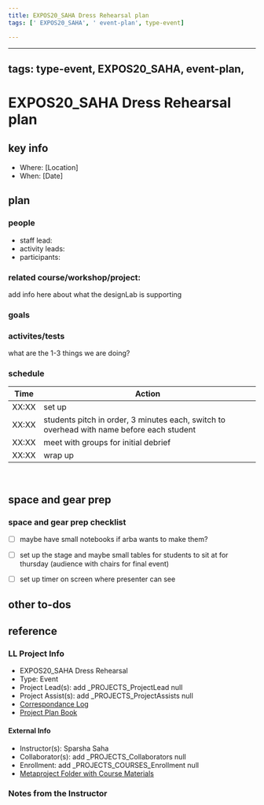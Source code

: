 ```yaml
---
title: EXPOS20_SAHA Dress Rehearsal plan
tags: [' EXPOS20_SAHA', ' event-plan', type-event]

---
```


---
tags: type-event, EXPOS20_SAHA, event-plan,
---

# EXPOS20_SAHA Dress Rehearsal plan

## key info
- Where: [Location]
- When: [Date]

## plan

### people
* staff lead:
* activity leads:
* participants:
### related course/workshop/project:
add info here about what the designLab is supporting
### goals
### activites/tests
what are the 1-3 things we are doing?
### schedule

| Time | Action |  
| -------- | -------- | 
| XX:XX     |  set up    | 
| XX:XX     | students pitch in order, 3 minutes each, switch to overhead with name before each student    | 
| XX:XX     |  meet with groups for initial debrief    | 
| XX:XX     |  wrap up    |  
 
## space and gear prep

### space and gear prep checklist
- [ ] maybe have small notebooks if arba wants to make them?
- [ ] set up the stage and maybe small tables for students to sit at for thursday (audience with chairs for final event)
- [ ] set up timer on screen where presenter can see


## other to-dos

## reference
### LL Project Info
* EXPOS20_SAHA Dress Rehearsal
* Type: Event
* Project Lead(s): add _PROJECTS_ProjectLead null
* Project Assist(s): add _PROJECTS_ProjectAssists null
* [Correspondance Log](https://docs.google.com/document/d/1yPnT2v0XVKY2x3EysWDj_o1PYlxoJLceDFYRQcZ9k8Q/edit#heading=h.6tedxfagcpve)
* [Project Plan Book](https://hackmd.io/@ll-23-24/HkGrsNLAn)

#### External Info
* Instructor(s): Sparsha Saha
* Collaborator(s): add _PROJECTS_Collaborators null
* Enrollment: add _PROJECTS_COURSES_Enrollment null
* [Metaproject Folder with Course Materials](https://drive.google.com/drive/folders/1VByb5fzhD0sDBEoyMUeDdOMlp8knYwp7)
### Notes from the Instructor

